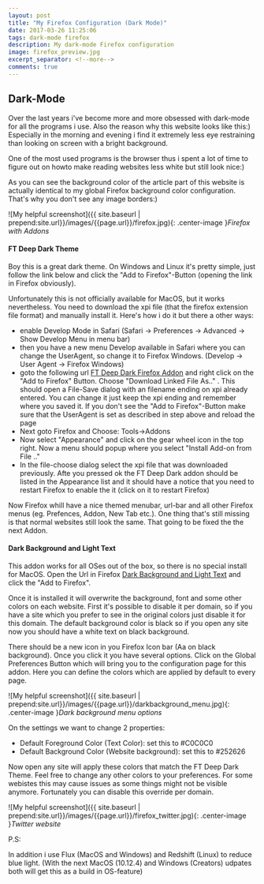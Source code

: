 ```yaml
---
layout: post
title: "My Firefox Configuration (Dark Mode)"
date: 2017-03-26 11:25:06
tags: dark-mode firefox
description: My dark-mode Firefox configuration
image: firefox_preview.jpg
excerpt_separator: <!--more-->
comments: true
---
```


## Dark-Mode

Over the last years i've become more and more obsessed with dark-mode for all the programs i use. Also the reason why this website looks like this:) Especially in the morning and evening i find it extremely less eye restraining than looking on screen with a bright background. 

One of the most used programs is the browser thus i spent a lot of time to figure out on howto make reading websites less white but still look nice:)

<!--more-->

As you can see the background color of the article part of this website is actually identical to my global Firefox background color configuration. That's why you don't see any image borders:)

![My helpful screenshot]({{ site.baseurl | prepend:site.url}}/images/{{page.url}}/firefox.jpg){: .center-image }*Firefox with Addons*


#### FT Deep Dark Theme

Boy this is a great dark theme. On Windows and Linux it's pretty simple, just follow the link below and click the "Add to Firefox"-Button (opening the link in Firefox obviously).

Unfortunately this is not officially available for MacOS, but it works nevertheless. You need to download the xpi file (that the firefox extension file format) and manually install it. Here's how i do it but there a other ways:
* enable Develop Mode in Safari (Safari -> Preferences -> Advanced -> Show Develop Menu in menu bar)
* then you have a new menu Develop available in Safari where you can change the UserAgent, so change it to Firefox Windows. (Develop -> User Agent -> Firefox Windows)
* goto the following url [FT Deep Dark Firefox Addon](https://addons.mozilla.org/en-US/firefox/addon/ft-deepdark/) and right click on the "Add to Firefox" Button. Choose "Download Linked File As.." . This should open a File-Save dialog with an filename ending on xpi already entered. You can change it just keep the xpi ending and remember where you saved it. If you don't see the "Add to Firefox"-Button make sure that the UserAgent is set as described in step above and reload the page
* Next goto Firefox and Choose: Tools->Addons
* Now select "Appearance" and click on the gear wheel icon in the top right. Now a menu should popup where you select "Install Add-on from File .."
* In the file-choose dialog select the xpi file that was downloaded previously. Afte you pressed ok the FT Deep Dark addon should be listed in the Appearance list and it should have a notice that you need to restart Firefox to enable the it (click on it to restart Firefox)

Now Firefox whill have a nice themed menubar, url-bar and all other Firefox menus (eg. Prefences, Addon, New Tab etc.). One thing that's still missing is that normal websites still look the same. That going to be fixed the the next Addon.

#### Dark Background and Light Text

This addon works for all OSes out of the box, so there is no special install for MacOS. Open the Url in Firefox [Dark Background and Light Text](https://addons.mozilla.org/de/firefox/addon/dark-background-light-text/?src=search) and click the "Add to Firefox". 

Once it is installed it will overwrite the background, font and some other colors on each website. First it's possible to disable it per domain, so if you have a site which you prefer to see in the original colors just disable it for this domain. The default background color is black so if you open any site now you should have a white text on black background.

There should be a new icon in you Firefox Icon bar (Aa on black background). Once you click it you have several options. Click on the Global Preferences Button which will bring you to the configuration page for this addon. Here you can define the colors which are applied by default to every page.

![My helpful screenshot]({{ site.baseurl | prepend:site.url}}/images/{{page.url}}/darkbackground_menu.jpg){: .center-image }*Dark background menu options*

On the settings we want to change 2 properties:

* Default Foreground Color (Text Color): set this to #C0C0C0
* Default Background Color (Website background): set this to #252626

Now open any site will apply these colors that match the FT Deep Dark Theme. Feel free to change any other colors to your preferences. For some webistes this may cause issues as some things might not be visible anymore. Fortunately you can disable this override per domain.

![My helpful screenshot]({{ site.baseurl | prepend:site.url}}/images/{{page.url}}/firefox_twitter.jpg){: .center-image }*Twitter website*

P.S:

In addition i use Flux (MacOS and Windows) and Redshift (Linux) to reduce blue light. (With the next MacOS (10.12.4) and Windows (Creators) udpates both will get this as a build in OS-feature)